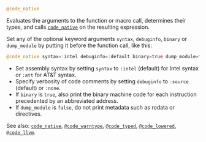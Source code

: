 ```julia
@code_native
```

Evaluates the arguments to the function or macro call, determines their types, and calls [`code_native`](@ref) on the resulting expression.

Set any of the optional keyword arguments `syntax`, `debuginfo`, `binary` or `dump_module` by putting it before the function call, like this:

```julia
@code_native syntax=:intel debuginfo=:default binary=true dump_module=false f(x)
```

  * Set assembly syntax by setting `syntax` to `:intel` (default) for Intel syntax or `:att` for AT&T syntax.
  * Specify verbosity of code comments by setting `debuginfo` to `:source` (default) or `:none`.
  * If `binary` is `true`, also print the binary machine code for each instruction precedented by an abbreviated address.
  * If `dump_module` is `false`, do not print metadata such as rodata or directives.

See also: [`code_native`](@ref), [`@code_warntype`](@ref), [`@code_typed`](@ref), [`@code_lowered`](@ref), [`@code_llvm`](@ref).
